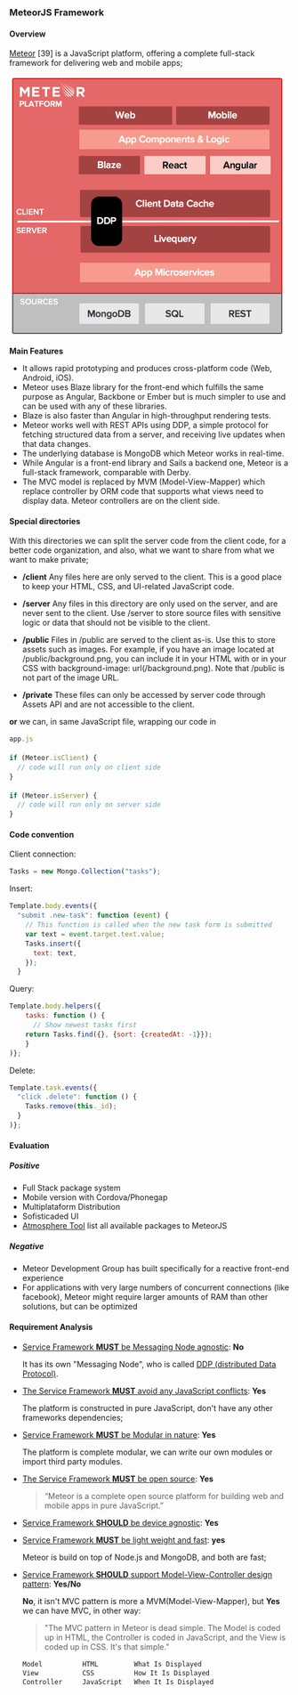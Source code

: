 ### MeteorJS Framework

#### Overview

[Meteor](http://docs.meteor.com/#/full/quickstart) [39] is a JavaScript platform, offering a complete full-stack framework for delivering web and mobile apps;

![Figure @sota-meteor Meteor Plataform Overview](meteor-platform.png)

**Main Features**

-	It allows rapid prototyping and produces cross-platform code (Web, Android, iOS).
-	Meteor uses Blaze library for the front-end which fulfills the same purpose as Angular, Backbone or Ember but is much simpler to use and can be used with any of these libraries.
-	Blaze is also faster than Angular in high-throughput rendering tests.
-	Meteor works well with REST APIs using DDP, a simple protocol for fetching structured data from a server, and receiving live updates when that data changes.
-	The underlying database is MongoDB which Meteor works in real-time.
-	While Angular is a front-end library and Sails a backend one, Meteor is a full-stack framework, comparable with Derby.
-	The MVC model is replaced by MVM (Model-View-Mapper) which replace controller by ORM code that supports what views need to display data. Meteor controllers are on the client side.

#### Special directories

With this directories we can split the server code from the client code, for a better code organization, and also, what we want to share from what we want to make private;

-	**/client** Any files here are only served to the client. This is a good place to keep your HTML, CSS, and UI-related JavaScript code.

-	**/server** Any files in this directory are only used on the server, and are never sent to the client. Use /server to store source files with sensitive logic or data that should not be visible to the client.

-	**/public** Files in /public are served to the client as-is. Use this to store assets such as images. For example, if you have an image located at /public/background.png, you can include it in your HTML with or in your CSS with background-image: url(/background.png). Note that /public is not part of the image URL.

-	**/private** These files can only be accessed by server code through Assets API and are not accessible to the client.

**or** we can, in same JavaScript file, wrapping our code in

```JavaScript
app.js

if (Meteor.isClient) {
  // code will run only on client side
}

if (Meteor.isServer) {
  // code will run only on server side
}

```

#### Code convention

Client connection:

```JavaScript
Tasks = new Mongo.Collection("tasks");
```

Insert:

```JavaScript
Template.body.events({
  "submit .new-task": function (event) {
    // This function is called when the new task form is submitted
    var text = event.target.text.value;
    Tasks.insert({
      text: text,
    });
  }
```

Query:

```JavaScript
Template.body.helpers({
    tasks: function () {
      // Show newest tasks first
    return Tasks.find({}, {sort: {createdAt: -1}});
    }
)};
```

Delete:

```JavaScript
Template.task.events({
  "click .delete": function () {
    Tasks.remove(this._id);
  }
)};  
```

#### Evaluation

##### Positive

-	Full Stack package system
-	Mobile version with Cordova/Phonegap
-	Multiplataform Distribution
-	Sofisticaded UI
-	[Atmosphere Tool](https://atmospherejs.com/) list all available packages to MeteorJS

##### Negative

-	Meteor Development Group has built specifically for a reactive front-end experience
-	For applications with very large numbers of concurrent connections (like facebook), Meteor might require larger amounts of RAM than other solutions, but can be optimized

#### Requirement Analysis

-	[Service Framework **MUST** be Messaging Node agnostic](https://github.com/reTHINK-project/core-framework/issues/44): **No**

	It has its own "Messaging Node", who is called [DDP (distributed Data Protocol)](https://www.meteor.com/ddp).

-	[The Service Framework **MUST** avoid any JavaScript conflicts](https://github.com/reTHINK-project/core-framework/issues/43): **Yes**

	The platform is constructed in pure JavaScript, don't have any other frameworks dependencies;

-	[Service Framework **MUST** be Modular in nature](https://github.com/reTHINK-project/core-framework/issues/42): **Yes**

	The platform is complete modular, we can write our own modules or import third party modules.

-	[The Service Framework **MUST** be open source](https://github.com/reTHINK-project/core-framework/issues/39): **Yes**

	> “Meteor is a complete open source platform for building web and mobile apps in pure JavaScript.”

-	[Service Framework **SHOULD** be device agnostic](https://github.com/reTHINK-project/core-framework/issues/38): **Yes**

-	[Service Framework **MUST** be light weight and fast](https://github.com/reTHINK-project/core-framework/issues/37): **yes**

	Meteor is build on top of Node.js and MongoDB, and both are fast;

-	[Service Framework **SHOULD** support Model-View-Controller design pattern](https://github.com/reTHINK-project/core-framework/issues/36): **Yes/No**

	**No**, it isn't MVC pattern is more a MVM(Model-View-Mapper), but **Yes** we can have MVC, in other way:

	> "The MVC pattern in Meteor is dead simple. The Model is coded up in HTML, the Controller is coded in JavaScript, and the View is coded up in CSS. It's that simple."

	```
	Model          HTML         What Is Displayed       
	View           CSS          How It Is Displayed        
	Controller     JavaScript   When It Is Displayed  
	```
